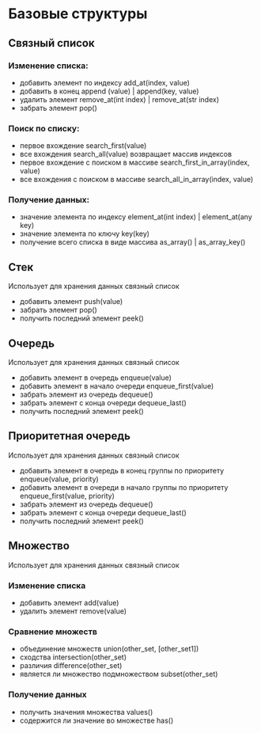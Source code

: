 # Базовые структуры
## Связный список
### Изменение списка:
- добавить элемент по индексу add_at(index, value)
- добавить в конец append (value) | append(key, value)
- удалить элемент remove_at(int index) | remove_at(str index)
- забрать элемент pop()

### Поиск по списку:
- первое вхождение search_first(value)
- все вхождения search_all(value) возвращает массив индексов
- первое вхождение с поиском в массиве search_first_in_array(index, value)
- все вхождения с поиском в массиве search_all_in_array(index, value)

### Получение данных:
- значение элемента по индексу element_at(int index) | element_at(any key)
- значение элемента по ключу key(key)
- получение всего списка в виде массива as_array() | as_array_key()


## Стек
Использует для хранения данных связный список
- добавить элемент push(value)
- забрать элемент pop()
- получить последний элемент peek()


## Очередь
Использует для хранения данных связный список
- добавить элемент в очередь enqueue(value)
- добавить элемент в начало очереди enqueue_first(value)
- забрать элемент из очередь dequeue()
- забрать элемент с конца очереди dequeue_last()
- получить последний элемент peek()


## Приоритетная очередь
Использует для хранения данных связный список
- добавить элемент в очередь в конец группы по приоритету enqueue(value, priority)
- добавить элемент в очереди в начало группы по приоритету enqueue_first(value, priority)
- забрать элемент из очередь dequeue()
- забрать элемент с конца очереди dequeue_last()
- получить последний элемент peek()


## Множество
Использует для хранения данных связный список

### Изменение списка
- добавить элемент add(value)
- удалить элемент remove(value)

### Сравнение множеств
- объединение множеств union(other_set, [other_set1])
- сходства intersection(other_set)
- различия difference(other_set)
- является ли множество подмножеством subset(other_set)

### Получение данных
- получить значения множества values()
- содержится ли значение во множестве has()
